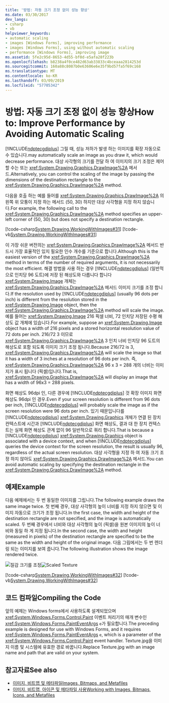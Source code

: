 ```yaml
---
title: '방법: 자동 크기 조정 없이 성능 향상'
ms.date: 03/30/2017
dev_langs:
- csharp
- vb
helpviewer_keywords:
- automatic scaling
- images [Windows Forms], improving performance
- images [Windows Forms], using without automatic scaling
- performance [Windows Forms], improving image
ms.assetid: 5fe2c95d-8653-4d55-bf0d-e5afa28f223b
ms.openlocfilehash: b8238a4f0ce482d63ab33833c4bceaaa2814253d
ms.sourcegitcommit: 160a88c8087b0e63606e6e35f9bd57fa5f69c168
ms.translationtype: MT
ms.contentlocale: ko-KR
ms.lasthandoff: 03/09/2019
ms.locfileid: "57705342"
---
```

# <a name="how-to-improve-performance-by-avoiding-automatic-scaling"></a><span data-ttu-id="f8ae3-102">방법: 자동 크기 조정 없이 성능 향상</span><span class="sxs-lookup"><span data-stu-id="f8ae3-102">How to: Improve Performance by Avoiding Automatic Scaling</span></span>
[!INCLUDE[ndptecgdiplus](../../../../includes/ndptecgdiplus-md.md)] <span data-ttu-id="f8ae3-103">그릴 때, 성능 저하가 발생 하는 이미지를 확장 자동으로 수 있습니다.</span><span class="sxs-lookup"><span data-stu-id="f8ae3-103">may automatically scale an image as you draw it, which would decrease performance.</span></span> <span data-ttu-id="f8ae3-104">대상 사각형의 크기를 전달 하 여 이미지의 크기 조정은 제어할 수는 또는 <xref:System.Drawing.Graphics.DrawImage%2A> 메서드.</span><span class="sxs-lookup"><span data-stu-id="f8ae3-104">Alternatively, you can control the scaling of the image by passing the dimensions of the destination rectangle to the <xref:System.Drawing.Graphics.DrawImage%2A> method.</span></span>  
  
 <span data-ttu-id="f8ae3-105">다음을 호출 하는 예를 들어를 <xref:System.Drawing.Graphics.DrawImage%2A> 의 왼쪽 위 모퉁이 지정 하는 메서드 (50, 30) 하지만 대상 사각형을 지정 하지 않습니다.</span><span class="sxs-lookup"><span data-stu-id="f8ae3-105">For example, the following call to the <xref:System.Drawing.Graphics.DrawImage%2A> method specifies an upper-left corner of (50, 30) but does not specify a destination rectangle.</span></span>  
  
 [!code-csharp[System.Drawing.WorkingWithImages#31](~/samples/snippets/csharp/VS_Snippets_Winforms/System.Drawing.WorkingWithImages/CS/Class1.cs#31)]
 [!code-vb[System.Drawing.WorkingWithImages#31](~/samples/snippets/visualbasic/VS_Snippets_Winforms/System.Drawing.WorkingWithImages/VB/Class1.vb#31)]  
  
 <span data-ttu-id="f8ae3-106">이 가장 쉬운 버전의는 <xref:System.Drawing.Graphics.DrawImage%2A> 메서드 반드시 가장 효율적인 있지 필요한 인수 개수를 기준으로 합니다.</span><span class="sxs-lookup"><span data-stu-id="f8ae3-106">Although this is the easiest version of the <xref:System.Drawing.Graphics.DrawImage%2A> method in terms of the number of required arguments, it is not necessarily the most efficient.</span></span> <span data-ttu-id="f8ae3-107">해결 방법을 사용 하는 경우 [!INCLUDE[ndptecgdiplus](../../../../includes/ndptecgdiplus-md.md)] (일반적으로 인치당 96 도트)에 저장 된 해상도와 다릅니다 합니다 <xref:System.Drawing.Image> 개체는 <xref:System.Drawing.Graphics.DrawImage%2A> 메서드 이미지 크기를 조정 합니다.</span><span class="sxs-lookup"><span data-stu-id="f8ae3-107">If the resolution used by [!INCLUDE[ndptecgdiplus](../../../../includes/ndptecgdiplus-md.md)] (usually 96 dots per inch) is different from the resolution stored in the <xref:System.Drawing.Image> object, then the <xref:System.Drawing.Graphics.DrawImage%2A> method will scale the image.</span></span> <span data-ttu-id="f8ae3-108">예를 들어는 <xref:System.Drawing.Image> 216 픽셀 너비, 72 인치당 저장된 수평 해상도 값 개체에 있습니다.</span><span class="sxs-lookup"><span data-stu-id="f8ae3-108">For example, suppose an <xref:System.Drawing.Image> object has a width of 216 pixels and a stored horizontal resolution value of 72 dots per inch.</span></span> <span data-ttu-id="f8ae3-109">216/72 3 이므로 <xref:System.Drawing.Graphics.DrawImage%2A> 3 인치 너비 인치당 96 도트의 해상도로 포함 되도록 이미지 크기 조정 됩니다.</span><span class="sxs-lookup"><span data-stu-id="f8ae3-109">Because 216/72 is 3, <xref:System.Drawing.Graphics.DrawImage%2A> will scale the image so that it has a width of 3 inches at a resolution of 96 dots per inch.</span></span> <span data-ttu-id="f8ae3-110">즉, <xref:System.Drawing.Graphics.DrawImage%2A> 96 x 3 = 288 개의 너비는 이미지가 표시 됩니다 (픽셀)입니다.</span><span class="sxs-lookup"><span data-stu-id="f8ae3-110">That is, <xref:System.Drawing.Graphics.DrawImage%2A> will display an image that has a width of 96x3 = 288 pixels.</span></span>  
  
 <span data-ttu-id="f8ae3-111">화면 해상도 96dpi 인, 다른 경우에 [!INCLUDE[ndptecgdiplus](../../../../includes/ndptecgdiplus-md.md)] 것 확장 이미지 화면 해상도 96dpi 인 경우.</span><span class="sxs-lookup"><span data-stu-id="f8ae3-111">Even if your screen resolution is different from 96 dots per inch, [!INCLUDE[ndptecgdiplus](../../../../includes/ndptecgdiplus-md.md)] will probably scale the image as if the screen resolution were 96 dots per inch.</span></span> <span data-ttu-id="f8ae3-112">있기 때문입니다를 [!INCLUDE[ndptecgdiplus](../../../../includes/ndptecgdiplus-md.md)] <xref:System.Drawing.Graphics> 개체가 연결 된 장치 컨텍스트에 시간과 [!INCLUDE[ndptecgdiplus](../../../../includes/ndptecgdiplus-md.md)] 화면 해상도, 결과 대 한 장치 컨텍스트는 실제 화면 해상도 관계 없이 96 일반적으로 쿼리 합니다.</span><span class="sxs-lookup"><span data-stu-id="f8ae3-112">That is because a [!INCLUDE[ndptecgdiplus](../../../../includes/ndptecgdiplus-md.md)] <xref:System.Drawing.Graphics> object is associated with a device context, and when [!INCLUDE[ndptecgdiplus](../../../../includes/ndptecgdiplus-md.md)] queries the device context for the screen resolution, the result is usually 96, regardless of the actual screen resolution.</span></span> <span data-ttu-id="f8ae3-113">대상 사각형을 지정 하 여 자동 크기 조정 하지 않아도 <xref:System.Drawing.Graphics.DrawImage%2A> 메서드.</span><span class="sxs-lookup"><span data-stu-id="f8ae3-113">You can avoid automatic scaling by specifying the destination rectangle in the <xref:System.Drawing.Graphics.DrawImage%2A> method.</span></span>  
  
## <a name="example"></a><span data-ttu-id="f8ae3-114">예제</span><span class="sxs-lookup"><span data-stu-id="f8ae3-114">Example</span></span>  
 <span data-ttu-id="f8ae3-115">다음 예제에서는 두 번 동일한 이미지를 그립니다.</span><span class="sxs-lookup"><span data-stu-id="f8ae3-115">The following example draws the same image twice.</span></span> <span data-ttu-id="f8ae3-116">첫 번째 경우, 대상 사각형의 높이 너비를 지정 하지 않으면 및 이미지 자동으로 크기가 조정 됩니다.</span><span class="sxs-lookup"><span data-stu-id="f8ae3-116">In the first case, the width and height of the destination rectangle are not specified, and the image is automatically scaled.</span></span> <span data-ttu-id="f8ae3-117">두 번째 경우에서 너비와 대상 사각형의 높이 (픽셀)을 원본 이미지의 높이 너비와 동일 하 게 지정 됩니다.</span><span class="sxs-lookup"><span data-stu-id="f8ae3-117">In the second case, the width and height (measured in pixels) of the destination rectangle are specified to be the same as the width and height of the original image.</span></span> <span data-ttu-id="f8ae3-118">다음 그림에서는 두 번 렌더링 되는 이미지를 보여 줍니다.</span><span class="sxs-lookup"><span data-stu-id="f8ae3-118">The following illustration shows the image rendered twice.</span></span>  
  
 <span data-ttu-id="f8ae3-119">![질감 크기를 조정](./media/csscaledtexture1.png "csscaledtexture1")</span><span class="sxs-lookup"><span data-stu-id="f8ae3-119">![Scaled Texture](./media/csscaledtexture1.png "csscaledtexture1")</span></span>  
  
 [!code-csharp[System.Drawing.WorkingWithImages#32](~/samples/snippets/csharp/VS_Snippets_Winforms/System.Drawing.WorkingWithImages/CS/Class1.cs#32)]
 [!code-vb[System.Drawing.WorkingWithImages#32](~/samples/snippets/visualbasic/VS_Snippets_Winforms/System.Drawing.WorkingWithImages/VB/Class1.vb#32)]  
  
## <a name="compiling-the-code"></a><span data-ttu-id="f8ae3-120">코드 컴파일</span><span class="sxs-lookup"><span data-stu-id="f8ae3-120">Compiling the Code</span></span>  
 <span data-ttu-id="f8ae3-121">앞의 예제는 Windows forms에서 사용하도록 설계되었으며 <xref:System.Windows.Forms.Control.Paint> 이벤트 처리기의 매개 변수인 <xref:System.Windows.Forms.PaintEventArgs> `e`가 필요합니다.</span><span class="sxs-lookup"><span data-stu-id="f8ae3-121">The preceding example is designed for use with Windows Forms, and it requires <xref:System.Windows.Forms.PaintEventArgs> `e`, which is a parameter of the <xref:System.Windows.Forms.Control.Paint> event handler.</span></span> <span data-ttu-id="f8ae3-122">Texture.jpg을 이미지 이름 및 시스템에 유효한 경로 바꿉니다.</span><span class="sxs-lookup"><span data-stu-id="f8ae3-122">Replace Texture.jpg with an image name and path that are valid on your system.</span></span>  
  
## <a name="see-also"></a><span data-ttu-id="f8ae3-123">참고자료</span><span class="sxs-lookup"><span data-stu-id="f8ae3-123">See also</span></span>
- [<span data-ttu-id="f8ae3-124">이미지, 비트맵 및 메타파일</span><span class="sxs-lookup"><span data-stu-id="f8ae3-124">Images, Bitmaps, and Metafiles</span></span>](images-bitmaps-and-metafiles.md)
- [<span data-ttu-id="f8ae3-125">이미지, 비트맵, 아이콘 및 메타파일 사용</span><span class="sxs-lookup"><span data-stu-id="f8ae3-125">Working with Images, Bitmaps, Icons, and Metafiles</span></span>](working-with-images-bitmaps-icons-and-metafiles.md)
